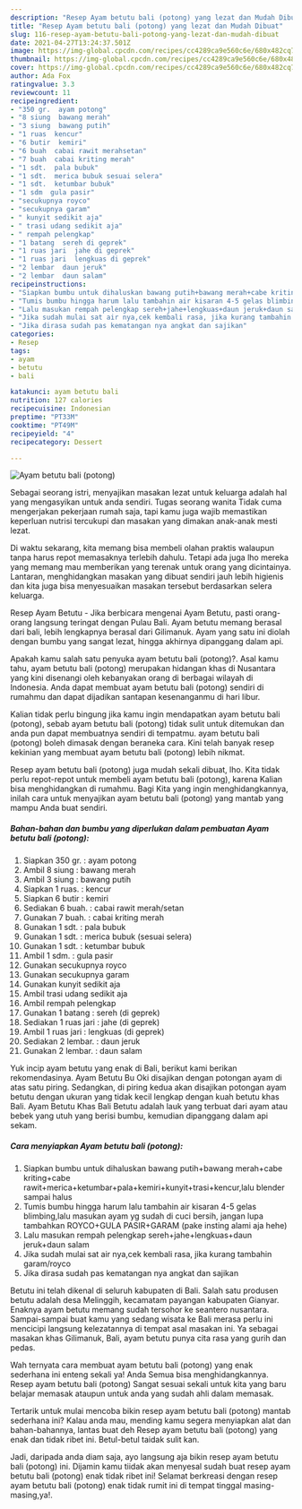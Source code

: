 ```yaml
---
description: "Resep Ayam betutu bali (potong) yang lezat dan Mudah Dibuat"
title: "Resep Ayam betutu bali (potong) yang lezat dan Mudah Dibuat"
slug: 116-resep-ayam-betutu-bali-potong-yang-lezat-dan-mudah-dibuat
date: 2021-04-27T13:24:37.501Z
image: https://img-global.cpcdn.com/recipes/cc4289ca9e560c6e/680x482cq70/ayam-betutu-bali-potong-foto-resep-utama.jpg
thumbnail: https://img-global.cpcdn.com/recipes/cc4289ca9e560c6e/680x482cq70/ayam-betutu-bali-potong-foto-resep-utama.jpg
cover: https://img-global.cpcdn.com/recipes/cc4289ca9e560c6e/680x482cq70/ayam-betutu-bali-potong-foto-resep-utama.jpg
author: Ada Fox
ratingvalue: 3.3
reviewcount: 11
recipeingredient:
- "350 gr.  ayam potong"
- "8 siung  bawang merah"
- "3 siung  bawang putih"
- "1 ruas  kencur"
- "6 butir  kemiri"
- "6 buah  cabai rawit merahsetan"
- "7 buah  cabai kriting merah"
- "1 sdt.  pala bubuk"
- "1 sdt.  merica bubuk sesuai selera"
- "1 sdt.  ketumbar bubuk"
- "1 sdm  gula pasir"
- "secukupnya royco"
- "secukupnya garam"
- " kunyit sedikit aja"
- " trasi udang sedikit aja"
- " rempah pelengkap"
- "1 batang  sereh di geprek"
- "1 ruas jari  jahe di geprek"
- "1 ruas jari  lengkuas di geprek"
- "2 lembar  daun jeruk"
- "2 lembar  daun salam"
recipeinstructions:
- "Siapkan bumbu untuk dihaluskan bawang putih+bawang merah+cabe kriting+cabe rawit+merica+ketumbar+pala+kemiri+kunyit+trasi+kencur,lalu blender sampai halus"
- "Tumis bumbu hingga harum lalu tambahin air kisaran 4-5 gelas blimbing,lalu masukan ayam yg sudah di cuci bersih, jangan lupa tambahkan ROYCO+GULA PASIR+GARAM (pake insting alami aja hehe)"
- "Lalu masukan rempah pelengkap sereh+jahe+lengkuas+daun jeruk+daun salam"
- "Jika sudah mulai sat air nya,cek kembali rasa, jika kurang tambahin garam/royco"
- "Jika dirasa sudah pas kematangan nya angkat dan sajikan"
categories:
- Resep
tags:
- ayam
- betutu
- bali

katakunci: ayam betutu bali 
nutrition: 127 calories
recipecuisine: Indonesian
preptime: "PT33M"
cooktime: "PT49M"
recipeyield: "4"
recipecategory: Dessert

---
```



![Ayam betutu bali (potong)](https://img-global.cpcdn.com/recipes/cc4289ca9e560c6e/680x482cq70/ayam-betutu-bali-potong-foto-resep-utama.jpg)

Sebagai seorang istri, menyajikan masakan lezat untuk keluarga adalah hal yang mengasyikan untuk anda sendiri. Tugas seorang  wanita Tidak cuma mengerjakan pekerjaan rumah saja, tapi kamu juga wajib memastikan keperluan nutrisi tercukupi dan masakan yang dimakan anak-anak mesti lezat.

Di waktu  sekarang, kita memang bisa membeli olahan praktis walaupun tanpa harus repot memasaknya terlebih dahulu. Tetapi ada juga lho mereka yang memang mau memberikan yang terenak untuk orang yang dicintainya. Lantaran, menghidangkan masakan yang dibuat sendiri jauh lebih higienis dan kita juga bisa menyesuaikan masakan tersebut berdasarkan selera keluarga. 

Resep Ayam Betutu - Jika berbicara mengenai Ayam Betutu, pasti orang-orang langsung teringat dengan Pulau Bali. Ayam betutu memang berasal dari bali, lebih lengkapnya berasal dari Gilimanuk. Ayam yang satu ini diolah dengan bumbu yang sangat lezat, hingga akhirnya dipanggang dalam api.

Apakah kamu salah satu penyuka ayam betutu bali (potong)?. Asal kamu tahu, ayam betutu bali (potong) merupakan hidangan khas di Nusantara yang kini disenangi oleh kebanyakan orang di berbagai wilayah di Indonesia. Anda dapat membuat ayam betutu bali (potong) sendiri di rumahmu dan dapat dijadikan santapan kesenanganmu di hari libur.

Kalian tidak perlu bingung jika kamu ingin mendapatkan ayam betutu bali (potong), sebab ayam betutu bali (potong) tidak sulit untuk ditemukan dan anda pun dapat membuatnya sendiri di tempatmu. ayam betutu bali (potong) boleh dimasak dengan beraneka cara. Kini telah banyak resep kekinian yang membuat ayam betutu bali (potong) lebih nikmat.

Resep ayam betutu bali (potong) juga mudah sekali dibuat, lho. Kita tidak perlu repot-repot untuk membeli ayam betutu bali (potong), karena Kalian bisa menghidangkan di rumahmu. Bagi Kita yang ingin menghidangkannya, inilah cara untuk menyajikan ayam betutu bali (potong) yang mantab yang mampu Anda buat sendiri.

<!--inarticleads1-->

##### Bahan-bahan dan bumbu yang diperlukan dalam pembuatan Ayam betutu bali (potong):

1. Siapkan 350 gr. : ayam potong
1. Ambil 8 siung : bawang merah
1. Ambil 3 siung : bawang putih
1. Siapkan 1 ruas. : kencur
1. Siapkan 6 butir : kemiri
1. Sediakan 6 buah. : cabai rawit merah/setan
1. Gunakan 7 buah. : cabai kriting merah
1. Gunakan 1 sdt. : pala bubuk
1. Gunakan 1 sdt. : merica bubuk (sesuai selera)
1. Gunakan 1 sdt. : ketumbar bubuk
1. Ambil 1 sdm. : gula pasir
1. Gunakan secukupnya royco
1. Gunakan secukupnya garam
1. Gunakan  kunyit sedikit aja
1. Ambil  trasi udang sedikit aja
1. Ambil  rempah pelengkap
1. Gunakan 1 batang : sereh (di geprek)
1. Sediakan 1 ruas jari : jahe (di geprek)
1. Ambil 1 ruas jari : lengkuas (di geprek)
1. Sediakan 2 lembar. : daun jeruk
1. Gunakan 2 lembar. : daun salam


Yuk incip ayam betutu yang enak di Bali, berikut kami berikan rekomendasinya. Ayam Betutu Bu Oki disajikan dengan potongan ayam di atas satu piring. Sedangkan, di piring kedua akan disajikan potongan ayam betutu dengan ukuran yang tidak kecil lengkap dengan kuah betutu khas Bali. Ayam Betutu Khas Bali Betutu adalah lauk yang terbuat dari ayam atau bebek yang utuh yang berisi bumbu, kemudian dipanggang dalam api sekam. 

<!--inarticleads2-->

##### Cara menyiapkan Ayam betutu bali (potong):

1. Siapkan bumbu untuk dihaluskan bawang putih+bawang merah+cabe kriting+cabe rawit+merica+ketumbar+pala+kemiri+kunyit+trasi+kencur,lalu blender sampai halus
1. Tumis bumbu hingga harum lalu tambahin air kisaran 4-5 gelas blimbing,lalu masukan ayam yg sudah di cuci bersih, jangan lupa tambahkan ROYCO+GULA PASIR+GARAM (pake insting alami aja hehe)
1. Lalu masukan rempah pelengkap sereh+jahe+lengkuas+daun jeruk+daun salam
1. Jika sudah mulai sat air nya,cek kembali rasa, jika kurang tambahin garam/royco
1. Jika dirasa sudah pas kematangan nya angkat dan sajikan


Betutu ini telah dikenal di seluruh kabupaten di Bali. Salah satu produsen betutu adalah desa Melinggih, kecamatam payangan kabupaten Gianyar. Enaknya ayam betutu memang sudah tersohor ke seantero nusantara. Sampai-sampai buat kamu yang sedang wisata ke Bali merasa perlu ini mencicipi langsung kelezatannya di tempat asal masakan ini. Ya sebagai masakan khas Gilimanuk, Bali, ayam betutu punya cita rasa yang gurih dan pedas. 

Wah ternyata cara membuat ayam betutu bali (potong) yang enak sederhana ini enteng sekali ya! Anda Semua bisa menghidangkannya. Resep ayam betutu bali (potong) Sangat sesuai sekali untuk kita yang baru belajar memasak ataupun untuk anda yang sudah ahli dalam memasak.

Tertarik untuk mulai mencoba bikin resep ayam betutu bali (potong) mantab sederhana ini? Kalau anda mau, mending kamu segera menyiapkan alat dan bahan-bahannya, lantas buat deh Resep ayam betutu bali (potong) yang enak dan tidak ribet ini. Betul-betul taidak sulit kan. 

Jadi, daripada anda diam saja, ayo langsung aja bikin resep ayam betutu bali (potong) ini. Dijamin kamu tiidak akan menyesal sudah buat resep ayam betutu bali (potong) enak tidak ribet ini! Selamat berkreasi dengan resep ayam betutu bali (potong) enak tidak rumit ini di tempat tinggal masing-masing,ya!.

